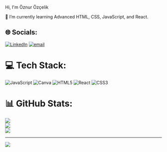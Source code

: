 Hi, I'm Öznur Özçelik

🌱 I’m currently learning Advanced HTML, CSS, JavaScript, and React.


## 🌐 Socials:
[![LinkedIn](https://img.shields.io/badge/LinkedIn-%230077B5.svg?logo=linkedin&logoColor=white)](https://linkedin.com/in/oznurozcelik) [![email](https://img.shields.io/badge/Email-D14836?logo=gmail&logoColor=white)](mailto:oznurozcelik35@gmail.com) 

# 💻 Tech Stack:
![JavaScript](https://img.shields.io/badge/javascript-%23323330.svg?style=for-the-badge&logo=javascript&logoColor=%23F7DF1E) ![Canva](https://img.shields.io/badge/Canva-%2300C4CC.svg?style=for-the-badge&logo=Canva&logoColor=white) ![HTML5](https://img.shields.io/badge/html5-%23E34F26.svg?style=for-the-badge&logo=html5&logoColor=white) ![React](https://img.shields.io/badge/react-%2320232a.svg?style=for-the-badge&logo=react&logoColor=%2361DAFB) ![CSS3](https://img.shields.io/badge/css3-%231572B6.svg?style=for-the-badge&logo=css3&logoColor=white)
# 📊 GitHub Stats:
![](https://github-readme-stats.vercel.app/api?username=oznurozcllk&theme=transparent&hide_border=false&include_all_commits=false&count_private=false)<br/>
![](https://github-readme-streak-stats.herokuapp.com/?user=oznurozcllk&theme=transparent&hide_border=false)<br/>
![](https://github-readme-stats.vercel.app/api/top-langs/?username=oznurozcllk&theme=transparent&hide_border=false&include_all_commits=false&count_private=false&layout=compact)

---
[![](https://visitcount.itsvg.in/api?id=oznurozcllk&icon=0&color=0)](https://visitcount.itsvg.in)

<!-- Proudly created with GPRM ( https://gprm.itsvg.in ) -->
